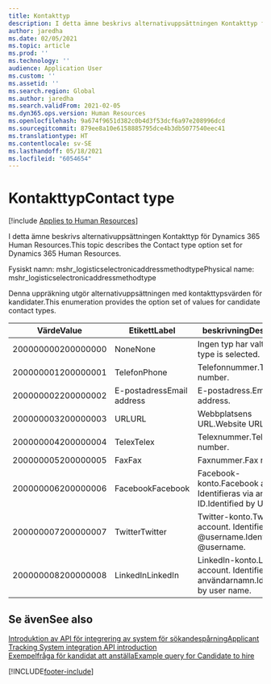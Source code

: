 ```yaml
---
title: Kontakttyp
description: I detta ämne beskrivs alternativuppsättningen Kontakttyp för Dynamics 365 Human Resources.
author: jaredha
ms.date: 02/05/2021
ms.topic: article
ms.prod: ''
ms.technology: ''
audience: Application User
ms.custom: ''
ms.assetid: ''
ms.search.region: Global
ms.author: jaredha
ms.search.validFrom: 2021-02-05
ms.dyn365.ops.version: Human Resources
ms.openlocfilehash: 9a674f9651d382c0b4d3f53dcf6a97e208996dcd
ms.sourcegitcommit: 879ee8a10e6158885795dce4b3db5077540eec41
ms.translationtype: HT
ms.contentlocale: sv-SE
ms.lasthandoff: 05/18/2021
ms.locfileid: "6054654"
---
```

# <a name="contact-type"></a><span data-ttu-id="6a630-103">Kontakttyp</span><span class="sxs-lookup"><span data-stu-id="6a630-103">Contact type</span></span>

[!include [Applies to Human Resources](../includes/applies-to-hr.md)]

<span data-ttu-id="6a630-104">I detta ämne beskrivs alternativuppsättningen Kontakttyp för Dynamics 365 Human Resources.</span><span class="sxs-lookup"><span data-stu-id="6a630-104">This topic describes the Contact type option set for Dynamics 365 Human Resources.</span></span>

<span data-ttu-id="6a630-105">Fysiskt namn: mshr_logisticselectronicaddressmethodtype</span><span class="sxs-lookup"><span data-stu-id="6a630-105">Physical name: mshr_logisticselectronicaddressmethodtype</span></span>

<span data-ttu-id="6a630-106">Denna uppräkning utgör alternativuppsättningen med kontakttypsvärden för kandidater.</span><span class="sxs-lookup"><span data-stu-id="6a630-106">This enumeration provides the option set of values for candidate contact types.</span></span> 

| <span data-ttu-id="6a630-107">Värde</span><span class="sxs-lookup"><span data-stu-id="6a630-107">Value</span></span> | <span data-ttu-id="6a630-108">Etikett</span><span class="sxs-lookup"><span data-stu-id="6a630-108">Label</span></span> | <span data-ttu-id="6a630-109">beskrivning</span><span class="sxs-lookup"><span data-stu-id="6a630-109">Description</span></span> |
| --- | --- | --- |
| <span data-ttu-id="6a630-110">200000000</span><span class="sxs-lookup"><span data-stu-id="6a630-110">200000000</span></span> | <span data-ttu-id="6a630-111">None</span><span class="sxs-lookup"><span data-stu-id="6a630-111">None</span></span> | <span data-ttu-id="6a630-112">Ingen typ har valts.</span><span class="sxs-lookup"><span data-stu-id="6a630-112">No type is selected.</span></span> |
| <span data-ttu-id="6a630-113">200000001</span><span class="sxs-lookup"><span data-stu-id="6a630-113">200000001</span></span> | <span data-ttu-id="6a630-114">Telefon</span><span class="sxs-lookup"><span data-stu-id="6a630-114">Phone</span></span> | <span data-ttu-id="6a630-115">Telefonnummer.</span><span class="sxs-lookup"><span data-stu-id="6a630-115">Telephone number.</span></span> |
| <span data-ttu-id="6a630-116">200000002</span><span class="sxs-lookup"><span data-stu-id="6a630-116">200000002</span></span> | <span data-ttu-id="6a630-117">E-postadress</span><span class="sxs-lookup"><span data-stu-id="6a630-117">Email address</span></span> | <span data-ttu-id="6a630-118">E-postadress.</span><span class="sxs-lookup"><span data-stu-id="6a630-118">Email address.</span></span> |
| <span data-ttu-id="6a630-119">200000003</span><span class="sxs-lookup"><span data-stu-id="6a630-119">200000003</span></span> | <span data-ttu-id="6a630-120">URL</span><span class="sxs-lookup"><span data-stu-id="6a630-120">URL</span></span> | <span data-ttu-id="6a630-121">Webbplatsens URL.</span><span class="sxs-lookup"><span data-stu-id="6a630-121">Website URL.</span></span> |
| <span data-ttu-id="6a630-122">200000004</span><span class="sxs-lookup"><span data-stu-id="6a630-122">200000004</span></span> | <span data-ttu-id="6a630-123">Telex</span><span class="sxs-lookup"><span data-stu-id="6a630-123">Telex</span></span> | <span data-ttu-id="6a630-124">Telexnummer.</span><span class="sxs-lookup"><span data-stu-id="6a630-124">Telex number.</span></span> |
| <span data-ttu-id="6a630-125">200000005</span><span class="sxs-lookup"><span data-stu-id="6a630-125">200000005</span></span> | <span data-ttu-id="6a630-126">Fax</span><span class="sxs-lookup"><span data-stu-id="6a630-126">Fax</span></span> | <span data-ttu-id="6a630-127">Faxnummer.</span><span class="sxs-lookup"><span data-stu-id="6a630-127">Fax number.</span></span> |
| <span data-ttu-id="6a630-128">200000006</span><span class="sxs-lookup"><span data-stu-id="6a630-128">200000006</span></span> | <span data-ttu-id="6a630-129">Facebook</span><span class="sxs-lookup"><span data-stu-id="6a630-129">Facebook</span></span> | <span data-ttu-id="6a630-130">Facebook-konto.</span><span class="sxs-lookup"><span data-stu-id="6a630-130">Facebook account.</span></span> <span data-ttu-id="6a630-131">Identifieras via användar-ID.</span><span class="sxs-lookup"><span data-stu-id="6a630-131">Identified by User ID.</span></span> |
| <span data-ttu-id="6a630-132">200000007</span><span class="sxs-lookup"><span data-stu-id="6a630-132">200000007</span></span> | <span data-ttu-id="6a630-133">Twitter</span><span class="sxs-lookup"><span data-stu-id="6a630-133">Twitter</span></span> | <span data-ttu-id="6a630-134">Twitter-konto.</span><span class="sxs-lookup"><span data-stu-id="6a630-134">Twitter account.</span></span> <span data-ttu-id="6a630-135">Identifieras via @username.</span><span class="sxs-lookup"><span data-stu-id="6a630-135">Identified by @username.</span></span> |
| <span data-ttu-id="6a630-136">200000008</span><span class="sxs-lookup"><span data-stu-id="6a630-136">200000008</span></span> | <span data-ttu-id="6a630-137">LinkedIn</span><span class="sxs-lookup"><span data-stu-id="6a630-137">LinkedIn</span></span> | <span data-ttu-id="6a630-138">LinkedIn-konto.</span><span class="sxs-lookup"><span data-stu-id="6a630-138">LinkedIn account.</span></span> <span data-ttu-id="6a630-139">Identifieras via användarnamn.</span><span class="sxs-lookup"><span data-stu-id="6a630-139">Identified by user name.</span></span> |

## <a name="see-also"></a><span data-ttu-id="6a630-140">Se även</span><span class="sxs-lookup"><span data-stu-id="6a630-140">See also</span></span>

[<span data-ttu-id="6a630-141">Introduktion av API för integrering av system för sökandespårning</span><span class="sxs-lookup"><span data-stu-id="6a630-141">Applicant Tracking System integration API introduction</span></span>](hr-admin-integration-ats-api-introduction.md)<br>
[<span data-ttu-id="6a630-142">Exempelfråga för kandidat att anställa</span><span class="sxs-lookup"><span data-stu-id="6a630-142">Example query for Candidate to hire</span></span>](hr-admin-integration-ats-api-candidate-to-hire-example-query.md)


[!INCLUDE[footer-include](../includes/footer-banner.md)]